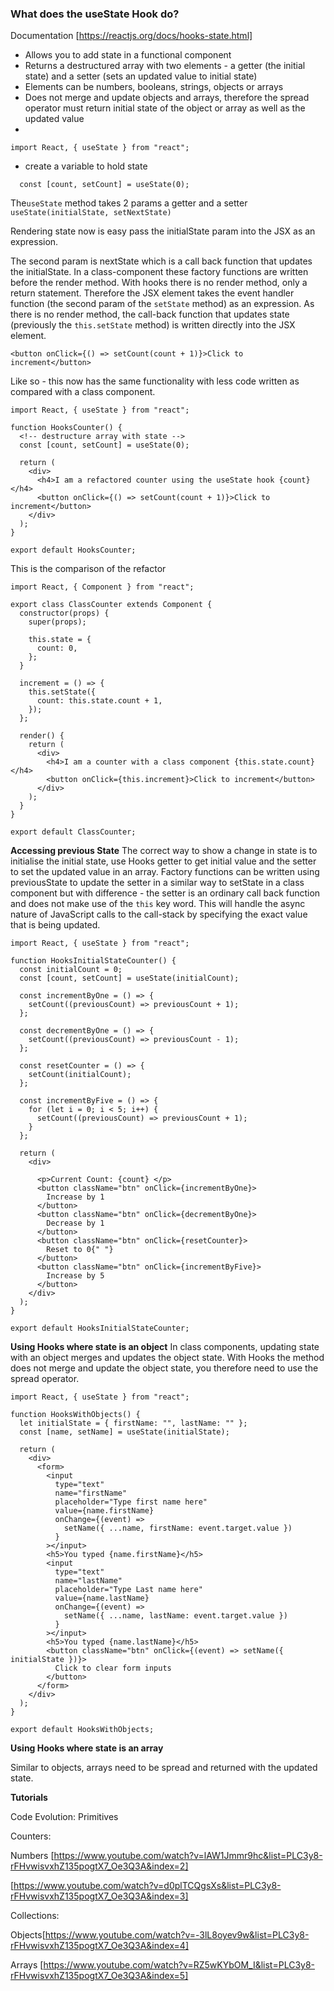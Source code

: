### What does the useState Hook do?

Documentation [https://reactjs.org/docs/hooks-state.html]

- Allows you to add state in a functional component
- Returns a destructured array with two elements - a getter (the initial state) and a setter (sets an updated value to initial state)
- Elements can be numbers, booleans, strings, objects or arrays
- Does not merge and update objects and arrays, therefore the spread operator must return initial state of the object or array as well as the updated value
-

```
import React, { useState } from "react";
```

- create a variable to hold state

```
  const [count, setCount] = useState(0);
```

The`useState` method takes 2 params a getter and a setter `useState(initialState, setNextState)`

Rendering state now is easy pass the initialState param into the JSX as an expression.

The second param is nextState which is a call back function that updates the initialState. In a class-component these factory functions are written before the render method. With hooks there is no render method, only a return statement. Therefore the JSX element takes the event handler function (the second param of the `setState` method) as an expression. As there is no render method, the call-back function that updates state (previously the `this.setState` method) is written directly into the JSX element.

```
<button onClick={() => setCount(count + 1)}>Click to increment</button>
```

Like so - this now has the same functionality with less code written as compared with a class component.

```
import React, { useState } from "react";

function HooksCounter() {
  <!-- destructure array with state -->
  const [count, setCount] = useState(0);

  return (
    <div>
      <h4>I am a refactored counter using the useState hook {count}</h4>
      <button onClick={() => setCount(count + 1)}>Click to increment</button>
    </div>
  );
}

export default HooksCounter;
```

This is the comparison of the refactor

```
import React, { Component } from "react";

export class ClassCounter extends Component {
  constructor(props) {
    super(props);

    this.state = {
      count: 0,
    };
  }

  increment = () => {
    this.setState({
      count: this.state.count + 1,
    });
  };

  render() {
    return (
      <div>
        <h4>I am a counter with a class component {this.state.count}</h4>
        <button onClick={this.increment}>Click to increment</button>
      </div>
    );
  }
}

export default ClassCounter;
```

**Accessing previous State**
The correct way to show a change in state is to initialise the initial state, use Hooks getter to get initial value and the setter to set the updated value in an array. Factory functions can be written using previousState to update the setter in a similar way to setState in a class component but with difference - the setter is an ordinary call back function and does not make use of the `this` key word. This will handle the async nature of JavaScript calls to the call-stack by specifying the exact value that is being updated.

```
import React, { useState } from "react";

function HooksInitialStateCounter() {
  const initialCount = 0;
  const [count, setCount] = useState(initialCount);

  const incrementByOne = () => {
    setCount((previousCount) => previousCount + 1);
  };

  const decrementByOne = () => {
    setCount((previousCount) => previousCount - 1);
  };

  const resetCounter = () => {
    setCount(initialCount);
  };

  const incrementByFive = () => {
    for (let i = 0; i < 5; i++) {
      setCount((previousCount) => previousCount + 1);
    }
  };

  return (
    <div>

      <p>Current Count: {count} </p>
      <button className="btn" onClick={incrementByOne}>
        Increase by 1
      </button>
      <button className="btn" onClick={decrementByOne}>
        Decrease by 1
      </button>
      <button className="btn" onClick={resetCounter}>
        Reset to 0{" "}
      </button>
      <button className="btn" onClick={incrementByFive}>
        Increase by 5
      </button>
    </div>
  );
}

export default HooksInitialStateCounter;
```

**Using Hooks where state is an object**
In class components, updating state with an object merges and updates the object state. With Hooks the method does not merge and update the object state, you therefore need to use the spread operator.

```
import React, { useState } from "react";

function HooksWithObjects() {
  let initialState = { firstName: "", lastName: "" };
  const [name, setName] = useState(initialState);

  return (
    <div>
      <form>
        <input
          type="text"
          name="firstName"
          placeholder="Type first name here"
          value={name.firstName}
          onChange={(event) =>
            setName({ ...name, firstName: event.target.value })
          }
        ></input>
        <h5>You typed {name.firstName}</h5>
        <input
          type="text"
          name="lastName"
          placeholder="Type Last name here"
          value={name.lastName}
          onChange={(event) =>
            setName({ ...name, lastName: event.target.value })
          }
        ></input>
        <h5>You typed {name.lastName}</h5>
        <button className="btn" onClick={(event) => setName({ initialState })}>
          Click to clear form inputs
        </button>
      </form>
    </div>
  );
}

export default HooksWithObjects;
```

**Using Hooks where state is an array**

Similar to objects, arrays need to be spread and returned with the updated state.

**Tutorials**

Code Evolution:
Primitives

Counters:

Numbers
[https://www.youtube.com/watch?v=lAW1Jmmr9hc&list=PLC3y8-rFHvwisvxhZ135pogtX7_Oe3Q3A&index=2]

[https://www.youtube.com/watch?v=d0plTCQgsXs&list=PLC3y8-rFHvwisvxhZ135pogtX7_Oe3Q3A&index=3]

Collections:

Objects[https://www.youtube.com/watch?v=-3lL8oyev9w&list=PLC3y8-rFHvwisvxhZ135pogtX7_Oe3Q3A&index=4]

Arrays [https://www.youtube.com/watch?v=RZ5wKYbOM_I&list=PLC3y8-rFHvwisvxhZ135pogtX7_Oe3Q3A&index=5]
